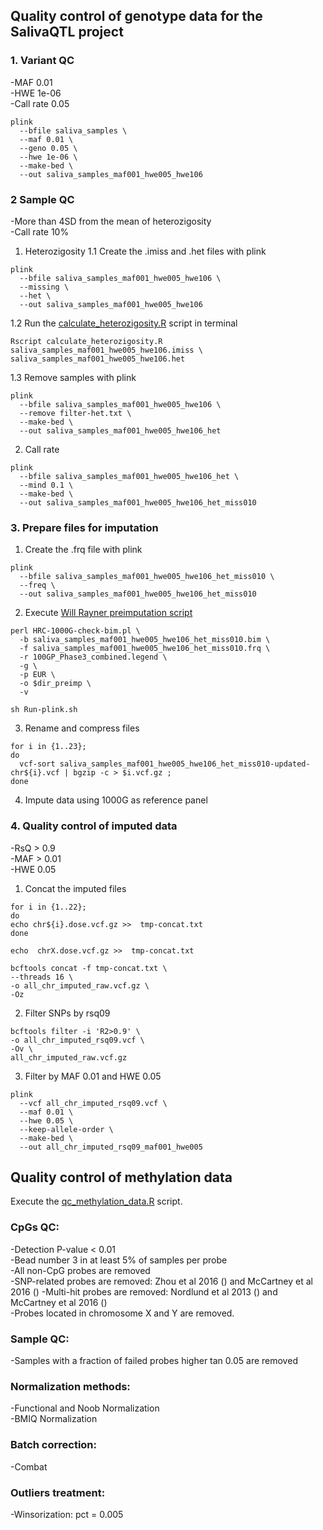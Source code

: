 ## Quality control of genotype data for the SalivaQTL project

### 1. Variant QC
-MAF 0.01  
-HWE 1e-06  
-Call rate 0.05
```
plink
  --bfile saliva_samples \
  --maf 0.01 \
  --geno 0.05 \
  --hwe 1e-06 \
  --make-bed \
  --out saliva_samples_maf001_hwe005_hwe106
```

### 2 Sample QC
-More than 4SD from the mean of heterozigosity  
-Call rate 10%

1. Heterozigosity
1.1 Create the .imiss and .het files with plink
```
plink
  --bfile saliva_samples_maf001_hwe005_hwe106 \
  --missing \
  --het \
  --out saliva_samples_maf001_hwe005_hwe106
```
1.2 Run the [calculate_heterozigosity.R](https://github.com/albahladeras/SalivaQTL_QC_genotype/blob/main/calculate_heterozigosity.R) script in terminal
```
Rscript calculate_heterozigosity.R saliva_samples_maf001_hwe005_hwe106.imiss \
saliva_samples_maf001_hwe005_hwe106.het
```
1.3 Remove samples with plink
```
plink
  --bfile saliva_samples_maf001_hwe005_hwe106 \
  --remove filter-het.txt \
  --make-bed \
  --out saliva_samples_maf001_hwe005_hwe106_het
```
2. Call rate
```
plink
  --bfile saliva_samples_maf001_hwe005_hwe106_het \
  --mind 0.1 \
  --make-bed \
  --out saliva_samples_maf001_hwe005_hwe106_het_miss010
```

### 3. Prepare files for imputation
1. Create the .frq file with plink
```
plink
  --bfile saliva_samples_maf001_hwe005_hwe106_het_miss010 \
  --freq \
  --out saliva_samples_maf001_hwe005_hwe106_het_miss010
```
2. Execute [Will Rayner preimputation script](https://www.chg.ox.ac.uk/~wrayner/tools/)
```
perl HRC-1000G-check-bim.pl \
  -b saliva_samples_maf001_hwe005_hwe106_het_miss010.bim \
  -f saliva_samples_maf001_hwe005_hwe106_het_miss010.frq \
  -r 100GP_Phase3_combined.legend \
  -g \
  -p EUR \
  -o $dir_preimp \
  -v
```
```
sh Run-plink.sh
```
3. Rename and compress files 
```
for i in {1..23};
do
  vcf-sort saliva_samples_maf001_hwe005_hwe106_het_miss010-updated-chr${i}.vcf | bgzip -c > $i.vcf.gz ;
done
```
4. Impute data using 1000G as reference panel

### 4. Quality control of imputed data
-RsQ > 0.9  
-MAF > 0.01  
-HWE 0.05

1. Concat the imputed files
```
for i in {1..22};
do
echo chr${i}.dose.vcf.gz >>  tmp-concat.txt
done
```
```
echo  chrX.dose.vcf.gz >>  tmp-concat.txt
```
```
bcftools concat -f tmp-concat.txt \
--threads 16 \
-o all_chr_imputed_raw.vcf.gz \
-Oz
```
2. Filter SNPs by rsq09
```
bcftools filter -i 'R2>0.9' \
-o all_chr_imputed_rsq09.vcf \
-Ov \
all_chr_imputed_raw.vcf.gz
```
3. Filter by MAF 0.01 and HWE 0.05
```
plink
  --vcf all_chr_imputed_rsq09.vcf \
  --maf 0.01 \
  --hwe 0.05 \
  --keep-allele-order \
  --make-bed \
  --out all_chr_imputed_rsq09_maf001_hwe005
```
## Quality control of methylation data 

Execute the [qc_methylation_data.R](https://github.com/albahladeras/SalivaQTL_QC_genotype/blob/main/qc_methylation_data.R) script.

### CpGs QC:
-Detection P-value < 0.01  
-Bead number 3 in at least 5% of samples per probe  
-All non-CpG probes are removed  
-SNP-related probes are removed: Zhou et al 2016 () and McCartney et al 2016 ()
-Multi-hit probes are removed: Nordlund et al 2013 () and McCartney et al 2016 ()   
-Probes located in chromosome X and Y are removed.

### Sample QC:  
-Samples with a fraction of failed probes higher tan 0.05 are removed 

### Normalization methods: 
  -Functional and Noob Normalization  
  -BMIQ Normalization  
### Batch correction:
  -Combat  
### Outliers treatment:  
  -Winsorization: pct = 0.005
